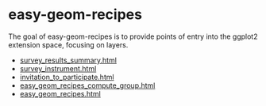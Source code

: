 
<!-- README.md is generated from README.Rmd. Please edit that file -->

# easy-geom-recipes

<!-- badges: start -->

<!-- badges: end -->

The goal of easy-geom-recipes is to provide points of entry into the
ggplot2 extension space, focusing on layers.

  - [survey\_results\_summary.html](https://evamaerey.github.io/easy-geom-recipes/survey_results_summary.html)
  - [survey\_instrument.html](https://evamaerey.github.io/easy-geom-recipes/survey_instrument.html)
  - [invitation\_to\_participate.html](https://evamaerey.github.io/easy-geom-recipes/invitation_to_participate.html)
  - [easy\_geom\_recipes\_compute\_group.html](https://evamaerey.github.io/easy-geom-recipes/easy_geom_recipes_compute_group.html)
  - [easy\_geom\_recipes.html](https://evamaerey.github.io/easy-geom-recipes/easy_geom_recipes.html)

